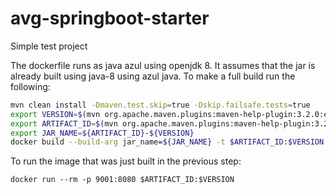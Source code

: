# avg-springboot-starter

Simple test project

The dockerfile runs as java azul using openjdk 8. It assumes that the jar is already built using java-8 using azul java. To make a full build run the following:

```bash
mvn clean install -Dmaven.test.skip=true -Dskip.failsafe.tests=true 
export VERSION=$(mvn org.apache.maven.plugins:maven-help-plugin:3.2.0:evaluate -Dexpression=project.version -q -DforceStdout)
export ARTIFACT_ID=$(mvn org.apache.maven.plugins:maven-help-plugin:3.2.0:evaluate -Dexpression=project.artifactId -q -DforceStdout)
export JAR_NAME=${ARTIFACT_ID}-${VERSION}
docker build --build-arg jar_name=${JAR_NAME} -t $ARTIFACT_ID:$VERSION .
```

To run the image that was just built in the previous step:
```
docker run --rm -p 9001:8080 $ARTIFACT_ID:$VERSION 
```
